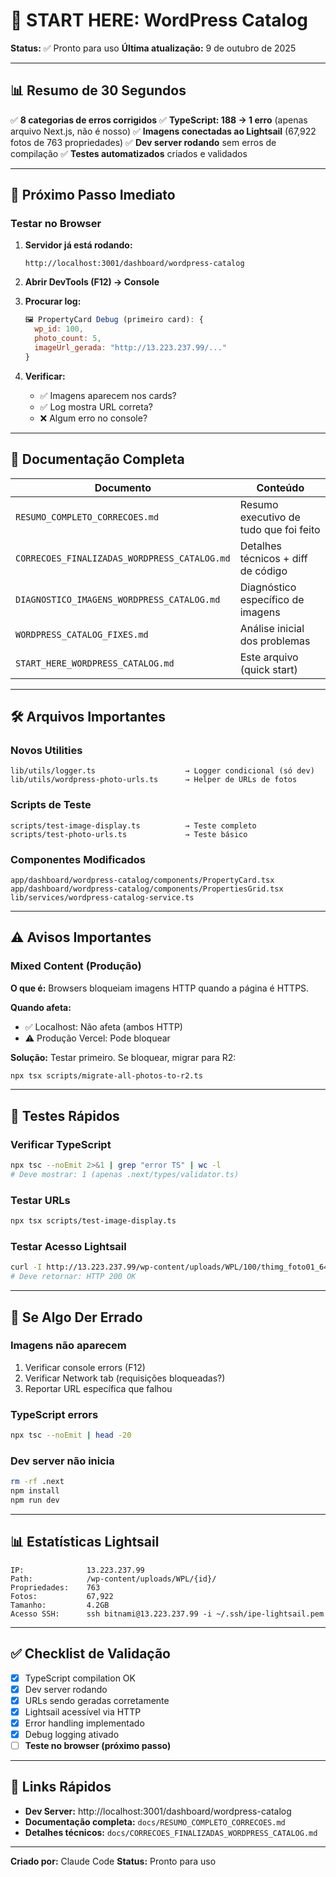 # 🚀 START HERE: WordPress Catalog

**Status:** ✅ Pronto para uso
**Última atualização:** 9 de outubro de 2025

---

## 📊 Resumo de 30 Segundos

✅ **8 categorias de erros corrigidos**
✅ **TypeScript: 188 → 1 erro** (apenas arquivo Next.js, não é nosso)
✅ **Imagens conectadas ao Lightsail** (67,922 fotos de 763 propriedades)
✅ **Dev server rodando** sem erros de compilação
✅ **Testes automatizados** criados e validados

---

## 🎯 Próximo Passo Imediato

### Testar no Browser

1. **Servidor já está rodando:**
   ```
   http://localhost:3001/dashboard/wordpress-catalog
   ```

2. **Abrir DevTools (F12) → Console**

3. **Procurar log:**
   ```javascript
   🖼️ PropertyCard Debug (primeiro card): {
     wp_id: 100,
     photo_count: 5,
     imageUrl_gerada: "http://13.223.237.99/..."
   }
   ```

4. **Verificar:**
   - ✅ Imagens aparecem nos cards?
   - ✅ Log mostra URL correta?
   - ❌ Algum erro no console?

---

## 📁 Documentação Completa

| Documento | Conteúdo |
|-----------|----------|
| `RESUMO_COMPLETO_CORRECOES.md` | Resumo executivo de tudo que foi feito |
| `CORRECOES_FINALIZADAS_WORDPRESS_CATALOG.md` | Detalhes técnicos + diff de código |
| `DIAGNOSTICO_IMAGENS_WORDPRESS_CATALOG.md` | Diagnóstico específico de imagens |
| `WORDPRESS_CATALOG_FIXES.md` | Análise inicial dos problemas |
| `START_HERE_WORDPRESS_CATALOG.md` | Este arquivo (quick start) |

---

## 🛠️ Arquivos Importantes

### Novos Utilities
```
lib/utils/logger.ts                    → Logger condicional (só dev)
lib/utils/wordpress-photo-urls.ts      → Helper de URLs de fotos
```

### Scripts de Teste
```
scripts/test-image-display.ts          → Teste completo
scripts/test-photo-urls.ts             → Teste básico
```

### Componentes Modificados
```
app/dashboard/wordpress-catalog/components/PropertyCard.tsx
app/dashboard/wordpress-catalog/components/PropertiesGrid.tsx
lib/services/wordpress-catalog-service.ts
```

---

## ⚠️ Avisos Importantes

### Mixed Content (Produção)

**O que é:**
Browsers bloqueiam imagens HTTP quando a página é HTTPS.

**Quando afeta:**
- ✅ Localhost: Não afeta (ambos HTTP)
- ⚠️ Produção Vercel: Pode bloquear

**Solução:**
Testar primeiro. Se bloquear, migrar para R2:
```bash
npx tsx scripts/migrate-all-photos-to-r2.ts
```

---

## 🧪 Testes Rápidos

### Verificar TypeScript
```bash
npx tsc --noEmit 2>&1 | grep "error TS" | wc -l
# Deve mostrar: 1 (apenas .next/types/validator.ts)
```

### Testar URLs
```bash
npx tsx scripts/test-image-display.ts
```

### Testar Acesso Lightsail
```bash
curl -I http://13.223.237.99/wp-content/uploads/WPL/100/thimg_foto01_640x480.jpg
# Deve retornar: HTTP 200 OK
```

---

## 🔧 Se Algo Der Errado

### Imagens não aparecem
1. Verificar console errors (F12)
2. Verificar Network tab (requisições bloqueadas?)
3. Reportar URL específica que falhou

### TypeScript errors
```bash
npx tsc --noEmit | head -20
```

### Dev server não inicia
```bash
rm -rf .next
npm install
npm run dev
```

---

## 📊 Estatísticas Lightsail

```
IP:              13.223.237.99
Path:            /wp-content/uploads/WPL/{id}/
Propriedades:    763
Fotos:           67,922
Tamanho:         4.2GB
Acesso SSH:      ssh bitnami@13.223.237.99 -i ~/.ssh/ipe-lightsail.pem
```

---

## ✅ Checklist de Validação

- [x] TypeScript compilation OK
- [x] Dev server rodando
- [x] URLs sendo geradas corretamente
- [x] Lightsail acessível via HTTP
- [x] Error handling implementado
- [x] Debug logging ativado
- [ ] **Teste no browser (próximo passo)**

---

## 🚀 Links Rápidos

- **Dev Server:** http://localhost:3001/dashboard/wordpress-catalog
- **Documentação completa:** `docs/RESUMO_COMPLETO_CORRECOES.md`
- **Detalhes técnicos:** `docs/CORRECOES_FINALIZADAS_WORDPRESS_CATALOG.md`

---

**Criado por:** Claude Code
**Status:** Pronto para uso
